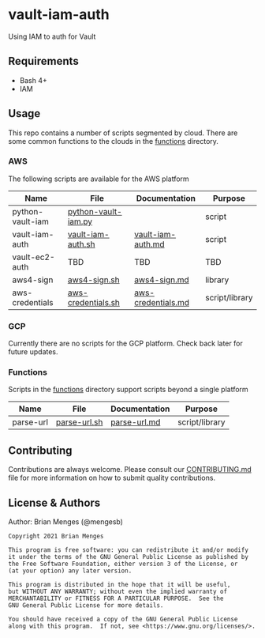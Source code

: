 # vault-iam-auth

Using IAM to auth for Vault

## Requirements

- Bash 4+
- IAM

## Usage

This repo contains a number of scripts segmented by cloud. There are some common functions to the clouds in the [functions](functions) directory.

### AWS

The following scripts are available for the AWS platform

| Name | File | Documentation | Purpose |
| ---- | ---- | ------------- | ------- |
| python-vault-iam | [python-vault-iam.py](aws/python-vault-iam.py) | | script |
| vault-iam-auth | [vault-iam-auth.sh](aws/vault-iam-auth.sh) | [vault-iam-auth.md](docs/vault-iam-auth.md) | script |
| vault-ec2-auth | TBD<!-- [vault-ec2-auth.sh](aws/vault-ec2-auth.sh) --> | TBD<!-- [vault-ec2-auth.md](docs/vault-ec2-auth.md)  --> | TBD<!-- script --> |
| aws4-sign | [aws4-sign.sh](aws/aws4-sign.sh) | [aws4-sign.md](docs/aws4-sign.md) | library |
| aws-credentials | [aws-credentials.sh](aws/aws-credentials.sh) | [aws-credentials.md](docs/aws-credentials.md) | script/library |

### GCP

Currently there are no scripts for the GCP platform. Check back later for future updates.

### Functions

Scripts in the [functions](functions) directory support scripts beyond a single platform

| Name | File | Documentation | Purpose |
| ---- | ---- | ------------- | ------- |
| parse-url | [parse-url.sh](functions/parse-url.sh) | [parse-url.md](docs/parse-url.md) | script/library |

## Contributing

Contributions are always welcome. Please consult our [CONTRIBUTING.md](CONTRIBUTING.md) file for more information on how to submit quality contributions.

## License & Authors

Author: Brian Menges (@mengesb)

```text
Copyright 2021 Brian Menges

This program is free software: you can redistribute it and/or modify
it under the terms of the GNU General Public License as published by
the Free Software Foundation, either version 3 of the License, or
(at your option) any later version.

This program is distributed in the hope that it will be useful,
but WITHOUT ANY WARRANTY; without even the implied warranty of
MERCHANTABILITY or FITNESS FOR A PARTICULAR PURPOSE.  See the
GNU General Public License for more details.

You should have received a copy of the GNU General Public License
along with this program.  If not, see <https://www.gnu.org/licenses/>.
```
